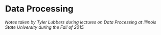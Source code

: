Data Processing
===============

_Notes taken by_ *Tyler Lubbers* _during lectures on Data Processing at Illinois State University during the Fall of 2015._
